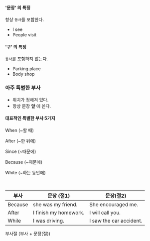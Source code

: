 #### '문장' 의 특징

항상 `동사`를 포함한다.

- I see
- People visit

#### '구' 의 특징

`동사`를 포함하지 않는다.

- Parking place
- Body shop

### 아주 특별한 부사

- 위치가 정해져 있다.
- 항상 문장 **앞** 에 쓴다.

#### 대표적인 특별한 부사 5가지

When (~할 때)

After (~한 뒤에)

Since (~때문에)

Because (~때문에)

White (~하는 동안에)

<br>

부사 | 문장 (절1) | 문장(절2)
------|------------|-------
Because | she was my friend. | She encouraged me.
After | I finish my homework. | I will call you.
While | I was driving. | I saw the car accident.

부사절 (부사 + 문장(절))
